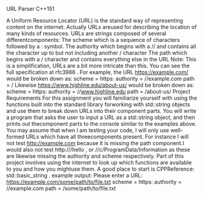 URL Parser C++151

A Uniform Resource Locator (URL) is the standard way of representing content on the internet. Actually URLs areused for describing the location of many kinds of resources. URLs are strings composed of several differentcomponents:
The
scheme
which is a sequence of characters followed by a
:
symbol.
The
authority
which begins with a
//
and contains all the character up to but not including another
/
character
The
path
which begins with a
/
character and contains everything else in the URL
Note: This is a simplification, URLs are a bit more intricate than this. You can see the full specification at
rfc3986
.
For example, the URL
https://example.com/
would be broken down as:
scheme = https:
authority = //example.com
path = /
Likewise
https://www.highline.edu/about-us/
would be broken down as:
scheme = https:
authority = //www.highline.edu
path = /about-us/
Project Requirements
For this assignment you will familiarize yourself with using the functions built into the standard library forworking with
std::string
objects and use them to break down URLs into their component parts.
You will write a program that asks the user to input a URL as a
std::string
object, and then prints out thecomponent parts to the console similar to the examples above.
You may assume that when I am testing your code, I will only use well-formed URLs which have all threecomponents present. For instance I will not test
http://example.com
because it is missing the
path
component.I would also not test
http:///hello
, or
//c/ProgramData/Information
as these are likewise missing the
authority
and
scheme
respectively.
Part of this project involves using the internet to look up which functions are available to you and how you mightuse them. A good place to start is
CPPReference: std::basic_string
.
example output:
Please enter a URL: https://example.com/some/path/to/file.txt
scheme = https:
authority = //example.com
path = /some/path/to/file.txt
